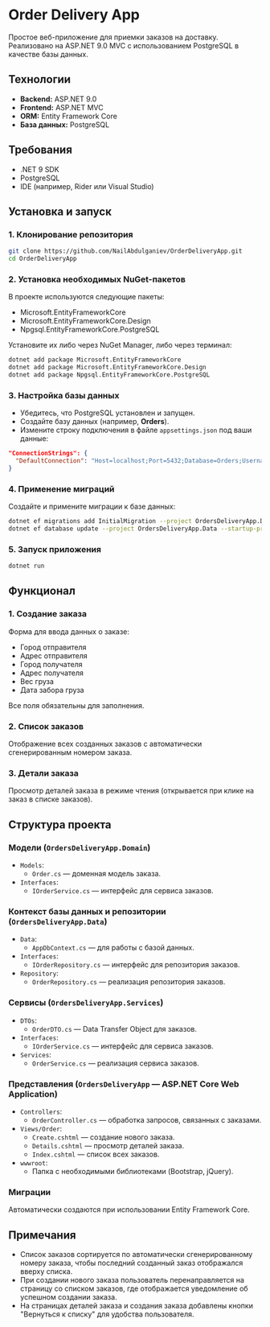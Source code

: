 # Order Delivery App

Простое веб-приложение для приемки заказов на доставку. Реализовано на ASP.NET 9.0 MVC с использованием PostgreSQL в качестве базы данных.

## Технологии
- **Backend:** ASP.NET 9.0
- **Frontend:** ASP.NET MVC
- **ORM:** Entity Framework Core
- **База данных:** PostgreSQL

## Требования
- .NET 9 SDK
- PostgreSQL
- IDE (например, Rider или Visual Studio)

## Установка и запуск
### 1. Клонирование репозитория
```bash
git clone https://github.com/NailAbdulganiev/OrderDeliveryApp.git
cd OrderDeliveryApp
```

### 2. Установка необходимых NuGet-пакетов
В проекте используются следующие пакеты:
- Microsoft.EntityFrameworkCore
- Microsoft.EntityFrameworkCore.Design
- Npgsql.EntityFrameworkCore.PostgreSQL

Установите их либо через NuGet Manager, либо через терминал:
```bash
dotnet add package Microsoft.EntityFrameworkCore
dotnet add package Microsoft.EntityFrameworkCore.Design
dotnet add package Npgsql.EntityFrameworkCore.PostgreSQL
```

### 3. Настройка базы данных
- Убедитесь, что PostgreSQL установлен и запущен.
- Создайте базу данных (например, **Orders**).
- Измените строку подключения в файле `appsettings.json` под ваши данные:
```json
"ConnectionStrings": {
  "DefaultConnection": "Host=localhost;Port=5432;Database=Orders;Username=ваш-username;Password=ваш-пароль"
}
```

### 4. Применение миграций
Создайте и примените миграции к базе данных:
```bash
dotnet ef migrations add InitialMigration --project OrdersDeliveryApp.Data --startup-project OrdersDeliveryApp
dotnet ef database update --project OrdersDeliveryApp.Data --startup-project OrdersDeliveryApp
```

### 5. Запуск приложения
```bash
dotnet run
```

## Функционал
### 1. Создание заказа
Форма для ввода данных о заказе:
- Город отправителя
- Адрес отправителя
- Город получателя
- Адрес получателя
- Вес груза
- Дата забора груза

Все поля обязательны для заполнения.

### 2. Список заказов
Отображение всех созданных заказов с автоматически сгенерированным номером заказа.

### 3. Детали заказа
Просмотр деталей заказа в режиме чтения (открывается при клике на заказ в списке заказов).

## Структура проекта
### **Модели** (`OrdersDeliveryApp.Domain`)
- `Models`:
  - `Order.cs` — доменная модель заказа.
- `Interfaces`:
  - `IOrderService.cs` — интерфейс для сервиса заказов.

### **Контекст базы данных и репозитории** (`OrdersDeliveryApp.Data`)
- `Data`:
  - `AppDbContext.cs` — для работы с базой данных.
- `Interfaces`:
  - `IOrderRepository.cs` — интерфейс для репозитория заказов.
- `Repository`:
  - `OrderRepository.cs` — реализация репозитория заказов.

### **Сервисы** (`OrdersDeliveryApp.Services`)
- `DTOs`:
  - `OrderDTO.cs` — Data Transfer Object для заказов.
- `Interfaces`:
  - `IOrderService.cs` — интерфейс для сервиса заказов.
- `Services`:
  - `OrderService.cs` — реализация сервиса заказов.

### **Представления** (`OrdersDeliveryApp` — ASP.NET Core Web Application)
- `Controllers`:
  - `OrderController.cs` — обработка запросов, связанных с заказами.
- `Views/Order`:
  - `Create.cshtml` — создание нового заказа.
  - `Details.cshtml` — просмотр деталей заказа.
  - `Index.cshtml` — список всех заказов.
- `wwwroot`:
  - Папка с необходимыми библиотеками (Bootstrap, jQuery).

### **Миграции**
Автоматически создаются при использовании Entity Framework Core.

## Примечания
- Список заказов сортируется по автоматически сгенерированному номеру заказа, чтобы последний созданный заказ отображался вверху списка.
- При создании нового заказа пользователь перенаправляется на страницу со списком заказов, где отображается уведомление об успешном создании заказа.
- На страницах деталей заказа и создания заказа добавлены кнопки "Вернуться к списку" для удобства пользователя.

